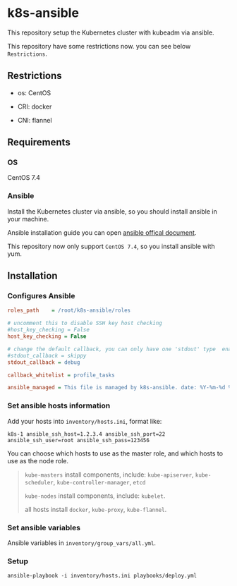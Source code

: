 # k8s-ansible

This repository setup the Kubernetes cluster with kubeadm via ansible.

This repository have some restrictions now. you can see below `Restrictions`.

## Restrictions

- os: CentOS

- CRI: docker

- CNI: flannel

## Requirements

### OS

CentOS 7.4

### Ansible

Install the Kubernetes cluster via ansible, so you should install ansible in your machine.

Ansible installation guide you can open [ansible offical document](https://docs.ansible.com/ansible/latest/installation_guide/intro_installation.html).

This repository now only support `CentOS 7.4`, so you install ansible with yum.

## Installation

### Configures Ansible

```ini
roles_path    = /root/k8s-ansible/roles

# uncomment this to disable SSH key host checking
#host_key_checking = False
host_key_checking = False

# change the default callback, you can only have one 'stdout' type  enabled at a time.
#stdout_callback = skippy
stdout_callback = debug

callback_whitelist = profile_tasks

ansible_managed = This file is managed by k8s-ansible. date: %Y-%m-%d %H:%M:%S

```

### Set ansible hosts information

Add your hosts into `inventory/hosts.ini`, format like:

`k8s-1 ansible_ssh_host=1.2.3.4 ansible_ssh_port=22 ansible_ssh_user=root ansible_ssh_pass=123456`

You can choose which hosts to use as the master role, and which hosts to use as the node role.

> `kube-masters` install components, include: `kube-apiserver`, `kube-scheduler`, `kube-controller-manager`, `etcd`
>
> `kube-nodes` install components, include: `kubelet`.
>
> all hosts install `docker`, `kube-proxy`, `kube-flannel`.

### Set ansible variables

Ansible variables in `inventory/group_vars/all.yml`.

### Setup

`ansible-playbook -i inventory/hosts.ini playbooks/deploy.yml`